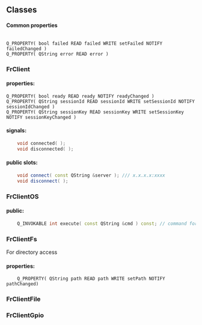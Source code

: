 ## Classes

#### Common properties

```JS

Q_PROPERTY( bool failed READ failed WRITE setFailed NOTIFY failedChanged )
Q_PROPERTY( QString error READ error )

```


### FrClient

#### properties:

```JS
Q_PROPERTY( bool ready READ ready NOTIFY readyChanged )
Q_PROPERTY( QString sessionId READ sessionId WRITE setSessionId NOTIFY sessionIdChanged )
Q_PROPERTY( QString sessionKey READ sessionKey WRITE setSessionKey NOTIFY sessionKeyChanged )
```

#### signals:

```cpp
    void connected( );
    void disconnected( );
```

#### public slots:

```cpp
    void connect( const QString &server ); /// x.x.x.x:xxxx
    void disconnect( );
```

### FrClientOS

#### public:

```cpp
    Q_INVOKABLE int execute( const QString &cmd ) const; // command for system("")
```

### FrClientFs

For directory access

#### properties:
```JS
    Q_PROPERTY( QString path READ path WRITE setPath NOTIFY pathChanged)
```

### FrClientFile
### FrClientGpio


